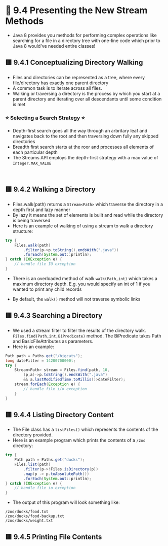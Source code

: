 <link href="../../styles.css" rel="stylesheet"></link>

# 🧠 9.4 Presenting the New Stream Methods
* Java 8 provides you methods for performing complex operations like searching for a file in a directory tree with one-line code which prior to Java 8 would've needed entire classes!

## 🟥 9.4.1 Conceptualizing Directory Walking
* Files and directories can be represented as a tree, where every file/directory has exactly one parent directory
* A common task is to iterate across all files.
* Walking or traversing a directory is the process by which you start at a parent directory and iterating over all descendants until some condition is met
### ⭐ Selecting a Search Strategy ⭐
* Depth-first search goes all the way through an arbritary leaf and navigates back to the root and then traversing down fully any skipped directories
* Breadth first search starts at the roor and processes all elements of each particular depth
* The Streams API employs the depth-first strategy with a max value of `Integer.MAX_VALUE`
<br>

## 🟥 9.4.2 Walking a Directory
* Files.walk(path) returns a `Stream<Path>` which traverse the directory in a depth first and lazy manner
* By lazy it means the set of elements is built and read while the directory is being traversed
* Here is an example of walking of using a stream to walk a directory structure:
```java
try {
    Files.walk(path)
        .filter(p->p.toString().endsWith(".java"))
        .forEach(System.out::println);
} catch (IOException e) {
    // handle file IO exception
}
```
* There is an overloaded method of walk `walk(Path,int)` which takes a maximum directory depth. E.g. you would specify an int of 1 if you wanted to print any child records

* By default, the `walk()` method will not traverse symbolic links

## 🟥 9.4.3 Searching a Directory
* We used a stream filter to filter the results of the directory walk. `Files.find(Path,int,BiPredicate)` method. The BiPredicate takes Path and BasicFileAttributes as parameters.
* Here is an example:
```java
Path path = Paths.get("/bigcats");
long dateFilter = 14200700000l;
try {
    Stream<Path> stream = Files.find(path, 10,
        (p,a)->p.toString().endsWith(".java")
        && a.lastModifiedTime.toMillis()>dateFilter);
    stream.forEach(Exception e) {
        // handle file i/o exception
    }
}
```

## 🟥 9.4.4 Listing Directory Content
* The File class has a `listFiles()` which represents the contents of the directory provided.
* Here is an example program which prints the contents of a `/zoo` directory:
```java
try {
    Path path = Paths.get("ducks");
    Files.list(path)
        .filter(p->!Files.isDirectory(p))
        .map(p -> p.toAbsolutePath())
        .forEach(System.out::println);
} catch (IOException e) {
    // handle file io exception
}
```
* The output of this program will look something like:
```
/zoo/ducks/food.txt
/zoo/ducks/food-backup.txt
/zoo/ducks/weight.txt
```
## 🟥 9.4.5 Printing File Contents